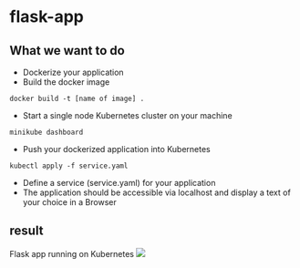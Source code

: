 # flask-app

## What we want to do
- Dockerize your application
- Build the docker image

```
docker build -t [name of image] .
```
- Start a single node Kubernetes cluster on your machine

```
minikube dashboard
```

- Push your dockerized application into Kubernetes

```
kubectl apply -f service.yaml
```
- Define a service (service.yaml) for your application
- The application should be accessible via localhost and display a text of your choice in a Browser

## result

Flask app running on Kubernetes
![](./image/)






